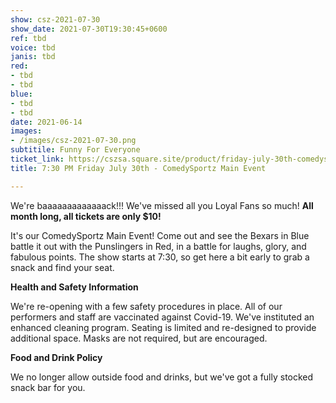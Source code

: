 ```yaml
---
show: csz-2021-07-30
show_date: 2021-07-30T19:30:45+0600
ref: tbd
voice: tbd
janis: tbd
red:
- tbd
- tbd
blue:
- tbd
- tbd
date: 2021-06-14
images:
- /images/csz-2021-07-30.png
subtitile: Funny For Everyone
ticket_link: https://cszsa.square.site/product/friday-july-30th-comedysportz-funny-for-everyone/207?cs=true
title: 7:30 PM Friday July 30th - ComedySportz Main Event

---
```

We're baaaaaaaaaaaaack!!! We've missed all you Loyal Fans so much! **All month long, all tickets are only $10!**

It's our ComedySportz Main Event! Come out and see the Bexars in Blue battle it out with the Punslingers in Red, in a battle for laughs, glory, and fabulous points. The show starts at 7:30, so get here a bit early to grab a snack and find your seat.

**Health and Safety Information**

We're re-opening with a few safety procedures in place. All of our performers and staff are vaccinated against Covid-19. We've instituted an enhanced cleaning program. Seating is limited and re-designed to provide additional space. Masks are not required, but are encouraged.

**Food and Drink Policy**

We no longer allow outside food and drinks, but we've got a fully stocked snack bar for you.

